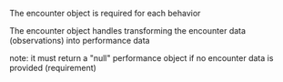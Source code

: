 The encounter object is required for each behavior

The encounter object handles transforming the encounter data (observations) into performance data

note: it must return a "null" performance object if no encounter data is provided (requirement)
